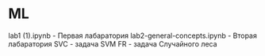 # ML
lab1 (1).ipynb - Первая лабаратория
lab2-general-concepts.ipynb - Вторая лабаратория
SVC - задача SVM
FR - задача Случайного леса
